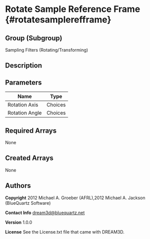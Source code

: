 Rotate Sample Reference Frame {#rotatesamplerefframe}
======

## Group (Subgroup) ##
Sampling Filters (Rotating/Transforming)

## Description ##

## Parameters ##

| Name | Type |
|------|------|
| Rotation Axis | Choices |
| Rotation Angle | Choices |

## Required Arrays ##
None

## Created Arrays ##
None

## Authors ##

**Copyright** 2012 Michael A. Groeber (AFRL),2012 Michael A. Jackson (BlueQuartz Software)

**Contact Info** dream3d@bluequartz.net

**Version** 1.0.0

**License**  See the License.txt file that came with DREAM3D.



